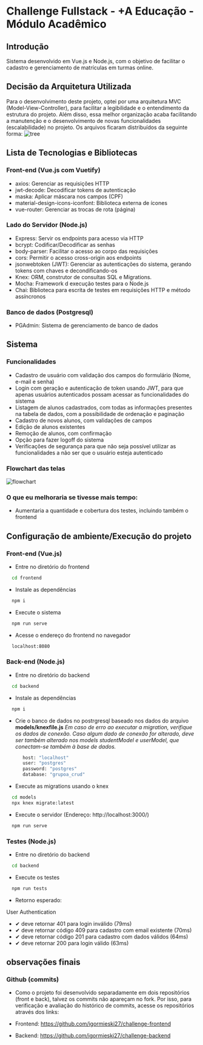 # Challenge Fullstack - +A Educação - Módulo Acadêmico

## Introdução

Sistema desenvolvido em Vue.js e Node.js, com o objetivo de facilitar o cadastro e gerenciamento de matrículas em turmas online.

## Decisão da Arquitetura Utilizada

Para o desenvolvimento deste projeto, optei por uma arquitetura MVC (Model-View-Controller), para facilitar a legibilidade e o entendimento da estrutura do projeto. Além disso, essa melhor organização acaba facilitando a manutenção e o desenvolvimento de novas funcionalidades (escalabilidade) no projeto.
Os arquivos ficaram distribuídos da seguinte forma:
![tree](https://github.com/igormieski27/challenge-full-stack-web/assets/108681204/068061a4-872b-4166-9e91-182c865c7be1)

## Lista de Tecnologias e Bibliotecas

### Front-end (Vue.js com Vuetify)

- axios: Gerenciar as requisições HTTP
- jwt-decode: Decodificar tokens de autenticação
- maska: Aplicar máscara nos campos (CPF)
- material-design-icons-iconfont: Biblioteca externa de ícones
- vue-router: Gerenciar as trocas de rota (página)

### Lado do Servidor (Node.js)

- Express: Servir os endpoints para acesso via HTTP
- bcrypt: Codificar/Decodificar as senhas
- body-parser: Facilitar o acesso ao corpo das requisições
- cors: Permitir o acesso cross-origin aos endpoints
- jsonwebtoken (JWT): Gerenciar as autenticações do sistema, gerando tokens com chaves e decondificando-os
- Knex: ORM, construtor de consultas SQL e Migrations.
- Mocha: Framework d execução testes para o Node.js
- Chai: Biblioteca para escrita de testes em requisições HTTP e método assíncronos

### Banco de dados (Postgresql)

- PGAdmin: Sistema de gerenciamento de banco de dados

## Sistema

### Funcionalidades

- Cadastro de usuário com validação dos campos do formulário (Nome, e-mail e senha)
- Login com geração e autenticação de token usando JWT, para que apenas usuários autenticados possam acessar as funcionalidades do sistema
- Listagem de alunos cadastrados, com todas as informações presentes na tabela de dados, com a possibilidade de ordenação e paginação
- Cadastro de novos alunos, com validações de campos
- Edição de alunos existentes
- Remoção de alunos, com confirmação
- Opção para fazer logoff do sistema
- Verificações de segurança para que não seja possível utilizar as funcionalidades a não ser que o usuário esteja autenticado

### Flowchart das telas
![flowchart](https://github.com/igormieski27/challenge-full-stack-web/assets/108681204/871dcc15-cbc9-4355-bb52-56f0e28ced1d)

### O que eu melhoraria se tivesse mais tempo:

- Aumentaria a quantidade e cobertura dos testes, incluindo também o frontend

## Configuração de ambiente/Execução do projeto

### Front-end (Vue.js)

- Entre no diretório do frontend

```bash
  cd frontend
```

- Instale as dependências

```bash
  npm i
```

- Execute o sistema

```bash
  npm run serve
```

- Acesse o endereço do frontend no navegador

```bash
  localhost:8080
```

### Back-end (Node.js)

- Entre no diretório do backend

```bash
  cd backend
```

- Instale as dependências

```bash
  npm i
```

- Crie o banco de dados no postrgresql baseado nos dados do arquivo **models/knexfile.js**
*Em caso de erro ao executar a migration, verifique os dados de conexão. Caso algum dado de conexão for alterado, deve ser
também alterado nos models studentModel e userModel, que conectam-se também à base de dados.*

```bash
      host: "localhost"
      user: "postgres"
      password: "postgres"
      database: "grupoa_crud"
```

- Execute as migrations usando o knex

```bash
  cd models
  npx knex migrate:latest
```

- Execute o servidor (Endereço: http://localhost:3000/)

```bash
  npm run serve
```

### Testes (Node.js)

- Entre no diretório do backend

```bash
  cd backend
```

- Execute os testes

```bash
  npm run tests
```

- Retorno esperado:

User Authentication
 - ✔ deve retornar 401 para login inválido (79ms)
 - ✔ deve retornar código 409 para cadastro com email existente (70ms)
 - ✔ deve retornar código 201 para cadastro com dados válidos (64ms)
 - ✔ deve retornar 200 para login válido (63ms)


## observações finais
### Github (commits)
 - Como o projeto foi desenvolvido separadamente em dois repositórios (front e back), talvez os commits não apareçam no fork. Por isso, para verificação e avaliação do histórico de commits, acesse os repositórios através dos links: 

 - Frontend: https://github.com/igormieski27/challenge-frontend
 - Backend: https://github.com/igormieski27/challenge-backend
